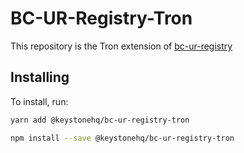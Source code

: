 # BC-UR-Registry-Tron

This repository is the Tron extension of [bc-ur-registry](https://github.com/KeystoneHQ/ur-registry)

## Installing

To install, run:

```bash
yarn add @keystonehq/bc-ur-registry-tron
```

```bash
npm install --save @keystonehq/bc-ur-registry-tron
```
